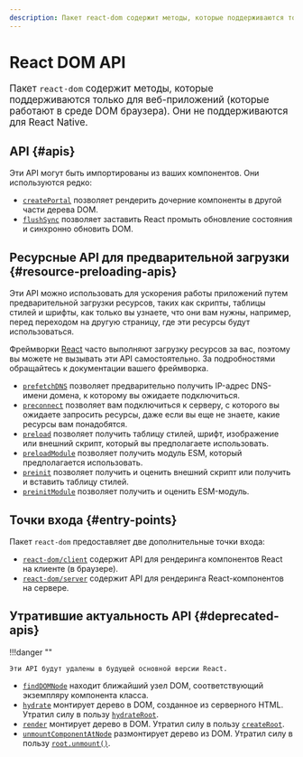 ```yaml
---
description: Пакет react-dom содержит методы, которые поддерживаются только для веб-приложений (которые работают в среде DOM браузера). Они не поддерживаются для React Native
---
```


# React DOM API

<big>Пакет `react-dom` содержит методы, которые поддерживаются только для веб-приложений (которые работают в среде DOM браузера). Они не поддерживаются для React Native.</big>

## API {#apis}

Эти API могут быть импортированы из ваших компонентов. Они используются редко:

-   [`createPortal`](./createPortal.md) позволяет рендерить дочерние компоненты в другой части дерева DOM.
-   [`flushSync`](./flushSync.md) позволяет заставить React промыть обновление состояния и синхронно обновить DOM.

## Ресурсные API для предварительной загрузки {#resource-preloading-apis}

Эти API можно использовать для ускорения работы приложений путем предварительной загрузки ресурсов, таких как скрипты, таблицы стилей и шрифты, как только вы узнаете, что они вам нужны, например, перед переходом на другую страницу, где эти ресурсы будут использоваться.

Фреймворки [React](../../learn/start-a-new-react-project.md) часто выполняют загрузку ресурсов за вас, поэтому вы можете не вызывать эти API самостоятельно. За подробностями обращайтесь к документации вашего фреймворка.

-   [`prefetchDNS`](./prefetchDNS.md) позволяет предварительно получить IP-адрес DNS-имени домена, к которому вы ожидаете подключиться.
-   [`preconnect`](./preconnect.md) позволяет вам подключиться к серверу, с которого вы ожидаете запросить ресурсы, даже если вы еще не знаете, какие ресурсы вам понадобятся.
-   [`preload`](./preload.md) позволяет получить таблицу стилей, шрифт, изображение или внешний скрипт, который вы предполагаете использовать.
-   [`preloadModule`](./preloadModule.md) позволяет получить модуль ESM, который предполагается использовать.
-   [`preinit`](./preinit.md) позволяет получить и оценить внешний скрипт или получить и вставить таблицу стилей.
-   [`preinitModule`](./preinitModule.md) позволяет получить и оценить ESM-модуль.

## Точки входа {#entry-points}

Пакет `react-dom` предоставляет две дополнительные точки входа:

-   [`react-dom/client`](./client/index.md) содержит API для рендеринга компонентов React на клиенте (в браузере).
-   [`react-dom/server`](./server/index.md) содержит API для рендеринга React-компонентов на сервере.

## Утратившие актуальность API {#deprecated-apis}

!!!danger ""

    Эти API будут удалены в будущей основной версии React.

-   [`findDOMNode`](./findDOMNode.md) находит ближайший узел DOM, соответствующий экземпляру компонента класса.
-   [`hydrate`](./hydrate.md) монтирует дерево в DOM, созданное из серверного HTML. Утратил силу в пользу [`hydrateRoot`](./client/hydrateRoot.md).
-   [`render`](./render.md) монтирует дерево в DOM. Утратил силу в пользу [`createRoot`](./client/createRoot.md).
-   [`unmountComponentAtNode`](./unmountComponentAtNode.md) размонтирует дерево из DOM. Утратил силу в пользу [`root.unmount()`](./client/createRoot.md#root-unmount).
